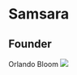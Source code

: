 # Samsara

## Founder

Orlando Bloom
<img src="https://upload.wikimedia.org/wikipedia/commons/thumb/c/c0/Orlando-Groppo-Llobregat.jpg/240px-Orlando-Groppo-Llobregat.jpg">
